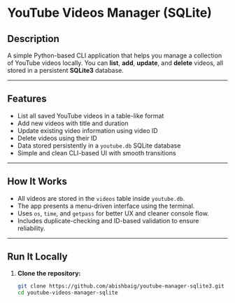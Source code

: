 # YouTube Videos Manager (SQLite)

## Description  
A simple Python-based CLI application that helps you manage a collection of YouTube videos locally. You can **list**, **add**, **update**, and **delete** videos, all stored in a persistent **SQLite3** database.

---

## Features

- List all saved YouTube videos in a table-like format  
- Add new videos with title and duration  
- Update existing video information using video ID  
- Delete videos using their ID  
- Data stored persistently in a `youtube.db` SQLite database  
- Simple and clean CLI-based UI with smooth transitions

---

## How It Works

- All videos are stored in the `videos` table inside `youtube.db`.
- The app presents a menu-driven interface using the terminal.
- Uses `os`, `time`, and `getpass` for better UX and cleaner console flow.
- Includes duplicate-checking and ID-based validation to ensure reliability.

---

## Run It Locally

1. **Clone the repository:**
   ```bash
   git clone https://github.com/abishbaig/youtube-manager-sqlite3.git
   cd youtube-videos-manager-sqlite
